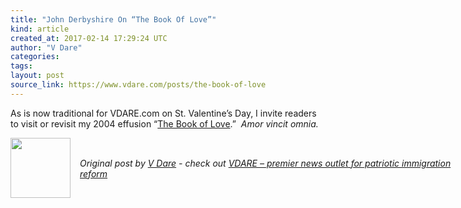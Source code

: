 ```yaml
---
title: "John Derbyshire On “The Book Of Love”"
kind: article
created_at: 2017-02-14 17:29:24 UTC
author: "V Dare"
categories: 
tags: 
layout: post
source_link: https://www.vdare.com/posts/the-book-of-love
---
```



<!-- Cheat sheet: front matter key values above generated by planet.rb


   John Derbyshire On “The Book Of Love”             # => "I Made a Pretty Gem - Planet.rb"
   https://www.vdare.com/posts/the-book-of-love               # => "http://poteland.com/blog/i-made-a-pretty-gem-planet-dot-rb/"
   2017-02-14 17:29:24 UTC              # => "2012-04-14 05:17:00 UTC"
   &lt;div class=&quot;pf-content&quot;&gt;&lt;p&gt;As is now traditional for VDARE.com on St. Valentine’s Day, I invite readers to visit or revisit my 2004 effusion “&lt;a href=&quot;http://www.johnderbyshire.com/Opinions/Culture/bookoflove.html&quot;&gt;The Book of Love&lt;/a&gt;.”  &lt;em&gt;Amor vincit omnia.&lt;/em&gt;&lt;/p&gt;&lt;div id=&quot;57966237cc52c74a5e1363c4&quot; class=&quot;vdb_player vdb_57966237cc52c74a5e1363c456bcd17ce4b018167fea5539&quot;&gt;    &lt;/div&gt;
&lt;/div&gt;           # => "I’ve been hurting to write this ever since we had the idea of creating a Planet for Cubox..." (Continued)
   VDARE – premier news outlet for patriotic immigration reform              # => "This is where I tell you stuff"
   vdare-premier-news-outlet-for-patriotic-immigratio              # => "this-is-where-i-tell-you-stuff"
   https://www.vdare.com               # => "http://poteland.com/articles"
           # => "programming planet"
                 # => "go ruby jekyll"
                 # => "http://poteland.com/images/site-logo.png"
   V Dare                 # => "Pablo Astigarraga"
   @vdar                # => "poteland"
   http://twitter.com/@vdar            # => "http://twitter.com/poteland" -->
<div class="pf-content"><p>As is now traditional for VDARE.com on St. Valentine’s Day, I invite readers to visit or revisit my 2004 effusion “<a href="http://www.johnderbyshire.com/Opinions/Culture/bookoflove.html">The Book of Love</a>.”  <em>Amor vincit omnia.</em></p><div id="57966237cc52c74a5e1363c4" class="vdb_player vdb_57966237cc52c74a5e1363c456bcd17ce4b018167fea5539">    </div>
</div><div class="">
  <img src="" style="width: 96px; height: 96;">
  <span style="position: absolute; padding: 32px 15px;">
    <i>Original post by <a href="http://twitter.com/@vdar">V Dare</a> - check out <a href="https://www.vdare.com">VDARE – premier news outlet for patriotic immigration reform</a></i>
  </span>
</div>
